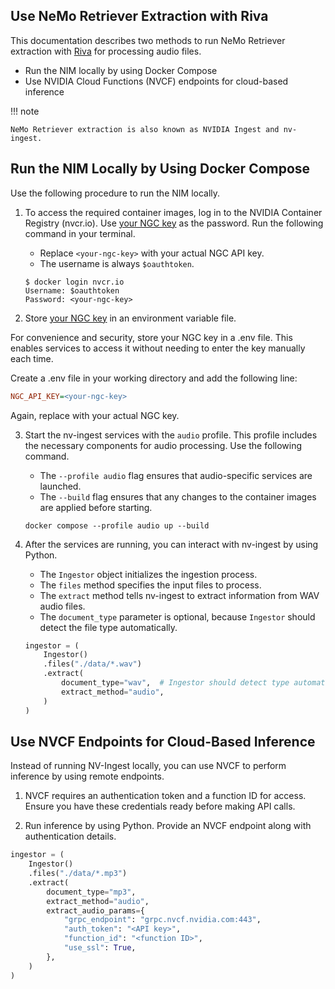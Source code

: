 ## Use NeMo Retriever Extraction with Riva

This documentation describes two methods to run NeMo Retriever extraction 
with [Riva](https://docs.nvidia.com/deeplearning/riva/user-guide/docs/index.html) for processing audio files.

- Run the NIM locally by using Docker Compose
- Use NVIDIA Cloud Functions (NVCF) endpoints for cloud-based inference

!!! note

    NeMo Retriever extraction is also known as NVIDIA Ingest and nv-ingest.



## Run the NIM Locally by Using Docker Compose

Use the following procedure to run the NIM locally.

1. To access the required container images, log in to the NVIDIA Container Registry (nvcr.io). Use [your NGC key](ngc-api-key.md) as the password. Run the following command in your terminal.

    - Replace `<your-ngc-key>` with your actual NGC API key.
    - The username is always `$oauthtoken`.

    ```shell
    $ docker login nvcr.io
    Username: $oauthtoken
    Password: <your-ngc-key>
    ```

2. Store [your NGC key](ngc-api-key.md) in an environment variable file.

For convenience and security, store your NGC key in a .env file.
This enables services to access it without needing to enter the key manually each time.

Create a .env file in your working directory and add the following line:
```ini
NGC_API_KEY=<your-ngc-key>
```
Again, replace <your-ngc-key> with your actual NGC key.

3. Start the nv-ingest services with the `audio` profile. This profile includes the necessary components for audio processing. Use the following command.

    - The `--profile audio` flag ensures that audio-specific services are launched.
    - The `--build` flag ensures that any changes to the container images are applied before starting.

    ```shell
    docker compose --profile audio up --build
    ```

4. After the services are running, you can interact with nv-ingest by using Python.

    - The `Ingestor` object initializes the ingestion process.
    - The `files` method specifies the input files to process.
    - The `extract` method tells nv-ingest to extract information from WAV audio files.
    - The `document_type` parameter is optional, because `Ingestor` should detect the file type automatically.

    ```python
    ingestor = (
        Ingestor()
        .files("./data/*.wav")
        .extract(
            document_type="wav",  # Ingestor should detect type automatically in most cases
            extract_method="audio",
        )
    )
    ```



## Use NVCF Endpoints for Cloud-Based Inference

Instead of running NV-Ingest locally, you can use NVCF to perform inference by using remote endpoints.

1. NVCF requires an authentication token and a function ID for access. Ensure you have these credentials ready before making API calls.

2. Run inference by using Python. Provide an NVCF endpoint along with authentication details.

```python
ingestor = (
    Ingestor()
    .files("./data/*.mp3")
    .extract(
        document_type="mp3",
        extract_method="audio",
        extract_audio_params={
            "grpc_endpoint": "grpc.nvcf.nvidia.com:443",
            "auth_token": "<API key>",
            "function_id": "<function ID>",
            "use_ssl": True,
        },
    )
)
```
